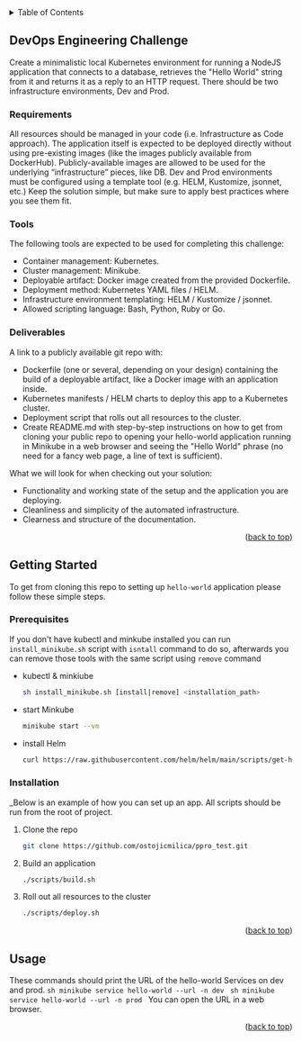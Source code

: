 <div id="top"></div>
<details>
  <summary>Table of Contents</summary>
  <ol>
    <li><a href="#about-the-project">DevOps Engineering Challenge</a></li>
    <li>
      <a href="#getting-started">Getting Started</a>
      <ul>
        <li><a href="#prerequisites">Prerequisites</a></li>
        <li><a href="#installation">Installation</a></li>
      </ul>
    </li>
    <li><a href="#usage">Usage</a></li>
  </ol>
</details>



## DevOps Engineering Challenge

Create a minimalistic local Kubernetes environment for running a NodeJS application that connects to a database, retrieves the "Hello World"
string from it and returns it as a reply to an HTTP request. There should be two infrastructure environments, Dev and Prod.

### Requirements

All resources should be managed in your code (i.e. Infrastructure as Code approach).
The application itself is expected to be deployed directly without using pre-existing images (like the images publicly available from DockerHub).
Publicly-available images are allowed to be used for the underlying “infrastructure” pieces, like DB.
Dev and Prod environments must be configured using a template tool (e.g. HELM, Kustomize, jsonnet, etc.)
Keep the solution simple, but make sure to apply best practices where you see them fit.

### Tools

The following tools are expected to be used for completing this challenge:
* Container management: Kubernetes.
* Cluster management: Minikube.
* Deployable artifact: Docker image created from the provided Dockerfile.
* Deployment method: Kubernetes YAML files / HELM.
* Infrastructure environment templating: HELM / Kustomize / jsonnet.
* Allowed scripting language: Bash, Python, Ruby or Go.

### Deliverables

A link to a publicly available git repo with:
* Dockerfile (one or several, depending on your design) containing the build of a deployable artifact, like a Docker image with an
application inside.
* Kubernetes manifests / HELM charts to deploy this app to a Kubernetes cluster.
* Deployment script that rolls out all resources to the cluster.
* Create README.md with step-by-step instructions on how to get from cloning your public repo to opening your hello-world application
running in Minikube in a web browser and seeing the "Hello World" phrase (no need for a fancy web page, a line of text is sufficient).

What we will look for when checking out your solution:
* Functionality and working state of the setup and the application you are deploying.
* Cleanliness and simplicity of the automated infrastructure.
* Clearness and structure of the documentation.

<p align="right">(<a href="#top">back to top</a>)</p>



<!-- GETTING STARTED -->
## Getting Started

To get from cloning this repo to setting up `hello-world` application please follow these simple steps.

### Prerequisites

If you don't have kubectl and minkube installed you can run `install_minikube.sh` script with `isntall` command to do so, afterwards you can remove those tools with the same script using `remove` command 

* kubectl & minkiube
  ```sh
  sh install_minikube.sh [install|remove] <installation_path>
  ```
* start Minkube
  ```sh
  minikube start --vm
  ```
* install Helm
  ```sh
  curl https://raw.githubusercontent.com/helm/helm/main/scripts/get-helm-3 | bash
  ```


### Installation

_Below is an example of how you can set up an app. All scripts should be run from the root of project.

1. Clone the repo
   ```sh
   git clone https://github.com/ostojicmilica/ppro_test.git
   ```
2. Build an application
   ```sh
   ./scripts/build.sh
   ```
3. Roll out all resources to the cluster
   ```sh
   ./scripts/deploy.sh
   ```

<p align="right">(<a href="#top">back to top</a>)</p>



<!-- USAGE EXAMPLES -->
## Usage

These commands should print the URL of the hello-world Services on dev and prod.
    ```sh
    minikube service hello-world --url -n dev
    ```
    ```sh
    minikube service hello-world --url -n prod
    ```
You can open the URL in a web browser.

<p align="right">(<a href="#top">back to top</a>)</p>
